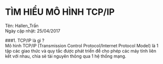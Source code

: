 # TÌM HIỂU MÔ HÌNH TCP/IP  
Tên: Hallen_Trần    
Ngày cập nhật: 25/04/2017   

###1. TCP/IP là gì ?  
Mô hình TCP/IP (Transmission Control Protocol/Internet Protocol Model) là 1 tập các giao thức và quy tắc được phát triển để cho phép các máy tính liên kết với nhau, chia sẻ tài nguyên thông qua 1 hệ thống mạng.
